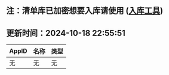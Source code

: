 ## 注：清单库已加密想要入库请使用 ([入库工具](https://github.com/BlankTMing/ManifestAutoUpdate/releases))

## 更新时间：2024-10-18 22:55:51
| AppID | 名称 | 类型  |
| :-------------------- | :----------------------------- | :----------- |
| 无 | 无 | 无 |
